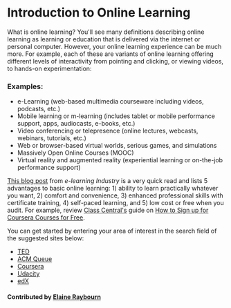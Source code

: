 # Introduction to Online Learning

What is online learning? You'll see many definitions describing online learning as learning or education that is delivered via the internet or personal computer. However, your online learning experience can be much more. For example, each of these are variants of online learning offering different levels of interactivity from pointing and clicking, or viewing videos, to hands-on experimentation:

### Examples:

* e-Learning (web-based multimedia courseware including videos, podcasts, etc.)
* Mobile learning or m-learning (includes tablet or mobile performance support, apps, audiocasts, e-books, etc.)
* Video conferencing or telepresence (online lectures, webcasts, webinars, tutorials, etc.)
* Web or browser-based virtual worlds, serious games, and simulations
* Massively Open Online Courses (MOOC)
* Virtual reality and augmented reality (experiential learning or on-the-job performance support)

[This blog post](https://elearningindustry.com/5-advantages-of-online-learning-education-without-leaving-home "5 Advantages to online learning") from *e-learning Industry* is a very quick read and lists 5 advantages to basic online learning: 1) ability to learn practically whatever you want, 2) comfort and convenience, 3) enhanced professional skills with certificate training, 4) self-paced learning, and 5) low cost or free when you audit. For example, review [Class Central's](https://www.class-central.com) guide on [How to Sign up for Coursera Courses for Free](https://www.class-central.com/report/coursera-signup-for-free/?utm_medium=email&utm_source=other&utm_campaign=opencourse.GdeNrll1EeSROyIACtiVvg.announcements%7Eopencourse.GdeNrll1EeSROyIACtiVvg._A0MF0zjEeenAQpMKPxN_g).

You can get started by entering your area of interest in the search field of the suggested sites below:

* [TED](https://www.ted.com)
* [ACM Queue](http://queue.acm.org/index.cfm)
* [Coursera](https://www.coursera.org)
* [Udacity](https://www.udacity.com)
* [edX](https://www.edx.org)

#### Contributed by [Elaine Raybourn](https://github.com/elaineraybourn)

<!---
Publish: yes
Categories: skills
Topics: online learning
Tags: curated links, short article
Level: 2
Prerequisites: defaults
Aggregate: none
--->
